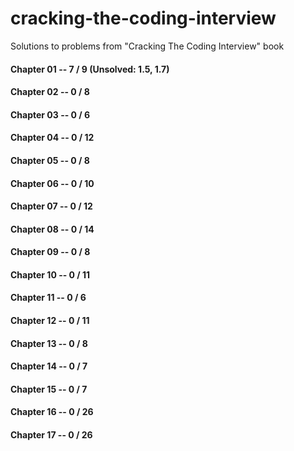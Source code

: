# cracking-the-coding-interview
Solutions to problems from "Cracking The Coding Interview" book

#### Chapter 01 -- 7 / 9  (Unsolved: 1.5, 1.7)
#### Chapter 02 -- 0 / 8
#### Chapter 03 -- 0 / 6
#### Chapter 04 -- 0 / 12
#### Chapter 05 -- 0 / 8
#### Chapter 06 -- 0 / 10
#### Chapter 07 -- 0 / 12
#### Chapter 08 -- 0 / 14
#### Chapter 09 -- 0 / 8
#### Chapter 10 -- 0 / 11
#### Chapter 11 -- 0 / 6
#### Chapter 12 -- 0 / 11
#### Chapter 13 -- 0 / 8
#### Chapter 14 -- 0 / 7
#### Chapter 15 -- 0 / 7
#### Chapter 16 -- 0 / 26
#### Chapter 17 -- 0 / 26
